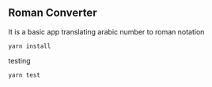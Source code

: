 ## Roman Converter
It is a basic app translating arabic number to roman notation

```
yarn install
```

testing
```
yarn test
```
